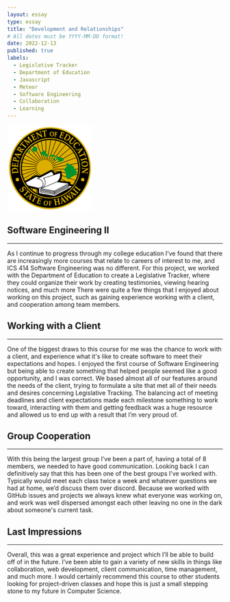 ```yaml
---
layout: essay
type: essay
title: "Development and Relationships"
# All dates must be YYYY-MM-DD format!
date: 2022-12-13
published: true
labels:
  - Legislative Tracker
  - Department of Education
  - Javascript
  - Meteor
  - Software Engineering
  - Collaboration
  - Learning
---
```


<img width="200px" class="rounded float-start pe-4" src="../img/essay/development-and-relationships/doe-logo.png">

## Software Engineering II

---

As I continue to progress through my college education I’ve found that there are increasingly more courses that relate to careers of interest to me, and ICS 414 Software Engineering was no different. For this project, we worked with the Department of Education to create a Legislative Tracker, where they could organize their work by creating testimonies, viewing hearing notices, and much more There were quite a few things that I enjoyed about working on this project, such as gaining experience working with a client, and cooperation among team members.

## Working with a Client

---

One of the biggest draws to this course for me was the chance to work with a client, and experience what it's like to create software to meet their expectations and hopes. I enjoyed the first course of Software Engineering but being able to create something that helped people seemed like a good opportunity, and I was correct. We based almost all of our features around the needs of the client, trying to formulate a site that met all of their needs and desires concerning Legislative Tracking. The balancing act of meeting deadlines and client expectations made each milestone something to work toward, interacting with them and getting feedback was a huge resource and allowed us to end up with a result that I’m very proud of.

## Group Cooperation

---

With this being the largest group I’ve been a part of, having a total of 8 members, we needed to have good communication. Looking back I can definitively say that this has been one of the best groups I’ve worked with. Typically would meet each class twice a week and whatever questions we had at home, we’d discuss them over discord. Because we worked with GitHub issues and projects we always knew what everyone was working on, and work was well dispersed amongst each other leaving no one in the dark about someone's current task.

## Last Impressions

---

Overall, this was a great experience and project which I’ll be able to build off of in the future. I’ve been able to gain a variety of new skills in things like collaboration, web development, client communication, time management, and much more. I would certainly recommend this course to other students looking for project-driven classes and hope this is just a small stepping stone to my future in Computer Science.

